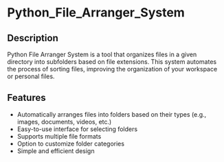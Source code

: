 # Python_File_Arranger_System
## Description
Python File Arranger System is a tool that organizes files in a given directory into subfolders based on file extensions. This system automates the process of sorting files, improving the organization of your workspace or personal files.
## Features
- Automatically arranges files into folders based on their types (e.g., images, documents, videos, etc.)
- Easy-to-use interface for selecting folders
- Supports multiple file formats
- Option to customize folder categories
- Simple and efficient design
